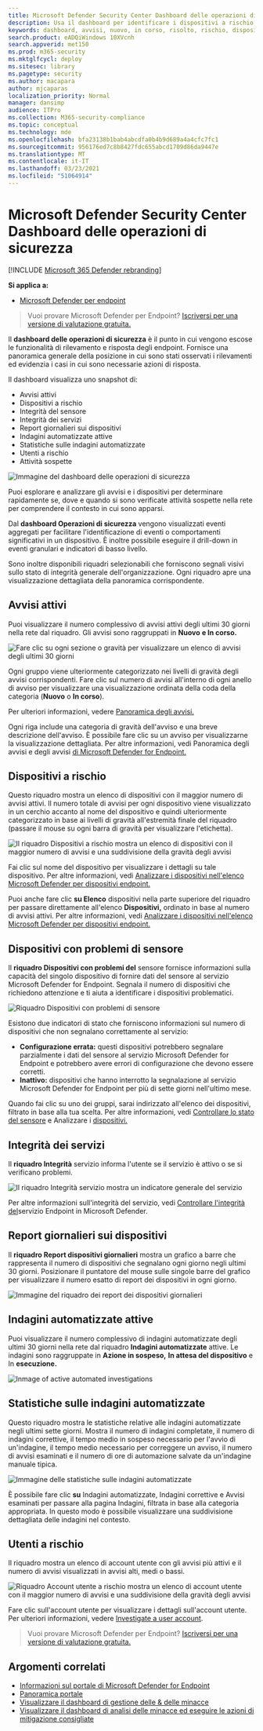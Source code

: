 ```yaml
---
title: Microsoft Defender Security Center Dashboard delle operazioni di sicurezza
description: Usa il dashboard per identificare i dispositivi a rischio, tenere traccia dello stato del servizio e visualizzare statistiche e informazioni su dispositivi e avvisi.
keywords: dashboard, avvisi, nuovo, in corso, risolto, rischio, dispositivi a rischio, infezioni, report, statistiche, grafici, grafici, integrità, rilevamenti malware attivi, categoria di minacce, categorie, furto di password, ransomware, exploit, minaccia, bassa gravità, malware attivo
search.product: eADQiWindows 10XVcnh
search.appverid: met150
ms.prod: m365-security
ms.mktglfcycl: deploy
ms.sitesec: library
ms.pagetype: security
ms.author: macapara
author: mjcaparas
localization_priority: Normal
manager: dansimp
audience: ITPro
ms.collection: M365-security-compliance
ms.topic: conceptual
ms.technology: mde
ms.openlocfilehash: bfa23138b1bab4abcdfa0b4b9d689a4a4cfc7fc1
ms.sourcegitcommit: 956176ed7c8b8427fdc655abcd1709d86da9447e
ms.translationtype: MT
ms.contentlocale: it-IT
ms.lasthandoff: 03/23/2021
ms.locfileid: "51064914"
---
```

# <a name="microsoft-defender-security-center-security-operations-dashboard"></a>Microsoft Defender Security Center Dashboard delle operazioni di sicurezza

[!INCLUDE [Microsoft 365 Defender rebranding](../../includes/microsoft-defender.md)]


**Si applica a:**
- [Microsoft Defender per endpoint](https://go.microsoft.com/fwlink/?linkid=2154037)

>Vuoi provare Microsoft Defender per Endpoint? [Iscriversi per una versione di valutazione gratuita.](https://www.microsoft.com/microsoft-365/windows/microsoft-defender-atp?ocid=docs-wdatp-secopsdashboard-abovefoldlink) 

Il **dashboard delle operazioni di sicurezza** è il punto in cui vengono escose le funzionalità di rilevamento e risposta degli endpoint. Fornisce una panoramica generale della posizione in cui sono stati osservati i rilevamenti ed evidenzia i casi in cui sono necessarie azioni di risposta. 

Il dashboard visualizza uno snapshot di:

- Avvisi attivi
- Dispositivi a rischio
- Integrità del sensore
- Integrità dei servizi
- Report giornalieri sui dispositivi
- Indagini automatizzate attive
- Statistiche sulle indagini automatizzate
- Utenti a rischio
- Attività sospette


![Immagine del dashboard delle operazioni di sicurezza](images/atp-sec-ops-dashboard.png)

Puoi esplorare e analizzare gli avvisi e i dispositivi per determinare rapidamente se, dove e quando si sono verificate attività sospette nella rete per comprendere il contesto in cui sono apparsi.

Dal **dashboard Operazioni di sicurezza** vengono visualizzati eventi aggregati per facilitare l'identificazione di eventi o comportamenti significativi in un dispositivo. È inoltre possibile eseguire il drill-down in eventi granulari e indicatori di basso livello.

Sono inoltre disponibili riquadri selezionabili che forniscono segnali visivi sullo stato di integrità generale dell'organizzazione. Ogni riquadro apre una visualizzazione dettagliata della panoramica corrispondente.

## <a name="active-alerts"></a>Avvisi attivi
Puoi visualizzare il numero complessivo di avvisi attivi degli ultimi 30 giorni nella rete dal riquadro. Gli avvisi sono raggruppati in **Nuovo** **e In corso.**

![Fare clic su ogni sezione o gravità per visualizzare un elenco di avvisi degli ultimi 30 giorni](images/active-alerts-tile.png)

Ogni gruppo viene ulteriormente categorizzato nei livelli di gravità degli avvisi corrispondenti. Fare clic sul numero di avvisi all'interno di ogni anello di avviso per visualizzare una visualizzazione ordinata della coda della categoria (**Nuovo** o **In corso**).

Per ulteriori informazioni, vedere [Panoramica degli avvisi.](alerts-queue.md)

Ogni riga include una categoria di gravità dell'avviso e una breve descrizione dell'avviso. È possibile fare clic su un avviso per visualizzarne la visualizzazione dettagliata. Per altre informazioni, vedi Panoramica degli [](alerts-queue.md)avvisi e degli avvisi [di Microsoft Defender for Endpoint.](investigate-alerts.md)


## <a name="devices-at-risk"></a>Dispositivi a rischio
Questo riquadro mostra un elenco di dispositivi con il maggior numero di avvisi attivi. Il numero totale di avvisi per ogni dispositivo viene visualizzato in un cerchio accanto al nome del dispositivo e quindi ulteriormente categorizzato in base ai livelli di gravità all'estremità finale del riquadro (passare il mouse su ogni barra di gravità per visualizzare l'etichetta).

![Il riquadro Dispositivi a rischio mostra un elenco di dispositivi con il maggior numero di avvisi e una suddivisione della gravità degli avvisi](images/devices-at-risk-tile.png)

Fai clic sul nome del dispositivo per visualizzare i dettagli su tale dispositivo. Per altre informazioni, vedi [Analizzare i dispositivi nell'elenco Microsoft Defender per dispositivi endpoint.](investigate-machines.md)

Puoi anche fare clic **su Elenco** dispositivi nella parte superiore del riquadro per passare direttamente all'elenco **Dispositivi,** ordinato in base al numero di avvisi attivi. Per altre informazioni, vedi [Analizzare i dispositivi nell'elenco Microsoft Defender per dispositivi endpoint.](investigate-machines.md)

## <a name="devices-with-sensor-issues"></a>Dispositivi con problemi di sensore
Il **riquadro Dispositivi con problemi del** sensore fornisce informazioni sulla capacità del singolo dispositivo di fornire dati del sensore al servizio Microsoft Defender for Endpoint. Segnala il numero di dispositivi che richiedono attenzione e ti aiuta a identificare i dispositivi problematici.

![Riquadro Dispositivi con problemi di sensore](images/atp-tile-sensor-health.png)

Esistono due indicatori di stato che forniscono informazioni sul numero di dispositivi che non segnalano correttamente al servizio:
- **Configurazione errata:** questi dispositivi potrebbero segnalare parzialmente i dati del sensore al servizio Microsoft Defender for Endpoint e potrebbero avere errori di configurazione che devono essere corretti.
- **Inattivo:** dispositivi che hanno interrotto la segnalazione al servizio Microsoft Defender for Endpoint per più di sette giorni nell'ultimo mese.

Quando fai clic su uno dei gruppi, sarai indirizzato all'elenco dei dispositivi, filtrato in base alla tua scelta. Per altre informazioni, vedi [Controllare lo stato del sensore](check-sensor-status.md) e Analizzare i [dispositivi.](investigate-machines.md)

## <a name="service-health"></a>Integrità dei servizi
Il **riquadro Integrità** servizio informa l'utente se il servizio è attivo o se si verificano problemi.

![Il riquadro Integrità servizio mostra un indicatore generale del servizio](images/status-tile.png)

Per altre informazioni sull'integrità del servizio, vedi [Controllare l'integrità del](service-status.md)servizio Endpoint in Microsoft Defender.


## <a name="daily-devices-reporting"></a>Report giornalieri sui dispositivi
Il **riquadro Report dispositivi giornalieri** mostra un grafico a barre che rappresenta il numero di dispositivi che segnalano ogni giorno negli ultimi 30 giorni. Posizionare il puntatore del mouse sulle singole barre del grafico per visualizzare il numero esatto di report dei dispositivi in ogni giorno.

![Immagine del riquadro dei report dei dispositivi giornalieri](images/atp-daily-devices-reporting.png)


## <a name="active-automated-investigations"></a>Indagini automatizzate attive
Puoi visualizzare il numero complessivo di indagini automatizzate degli ultimi 30 giorni nella rete dal riquadro **Indagini automatizzate** attive. Le indagini sono raggruppate in **Azione in sospeso,** **In attesa del dispositivo** e In **esecuzione.**

![Inmage of active automated investigations](images/atp-active-investigations-tile.png)


## <a name="automated-investigations-statistics"></a>Statistiche sulle indagini automatizzate
Questo riquadro mostra le statistiche relative alle indagini automatizzate negli ultimi sette giorni. Mostra il numero di indagini completate, il numero di indagini correttive, il tempo medio in sospeso necessario per l'avvio di un'indagine, il tempo medio necessario per correggere un avviso, il numero di avvisi esaminati e il numero di ore di automazione salvate da un'indagine manuale tipica. 

![Immagine delle statistiche sulle indagini automatizzate](images/atp-automated-investigations-statistics.png)

È possibile fare clic **su** Indagini automatizzate,  Indagini correttive e  Avvisi esaminati per passare alla pagina Indagini, filtrata in base alla categoria appropriata.  In questo modo è possibile visualizzare una suddivisione dettagliata delle indagini nel contesto.

## <a name="users-at-risk"></a>Utenti a rischio
Il riquadro mostra un elenco di account utente con gli avvisi più attivi e il numero di avvisi visualizzati in avvisi alti, medi o bassi. 

![Riquadro Account utente a rischio mostra un elenco di account utente con il maggior numero di avvisi e una suddivisione della gravità degli avvisi](images/atp-users-at-risk.png)

Fare clic sull'account utente per visualizzare i dettagli sull'account utente. Per ulteriori informazioni, vedere [Investigate a user account](investigate-user.md).

>Vuoi provare Microsoft Defender per Endpoint? [Iscriversi per una versione di valutazione gratuita.](https://www.microsoft.com/microsoft-365/windows/microsoft-defender-atp?ocid=docs-wdatp-secopsdashboard-belowfoldlink)

## <a name="related-topics"></a>Argomenti correlati
- [Informazioni sul portale di Microsoft Defender for Endpoint](use.md)
- [Panoramica portale](portal-overview.md)
- [Visualizzare il dashboard di gestione delle & delle minacce](tvm-dashboard-insights.md)
- [Visualizzare il dashboard di analisi delle minacce ed eseguire le azioni di mitigazione consigliate](threat-analytics.md)
